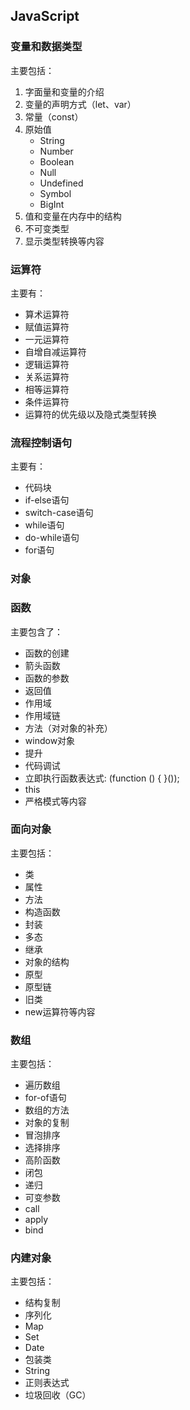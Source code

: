 <!--
 * @Author: chengfun 425247833@qq.com
 * @Date: 2023-08-15 18:29:11
 * @LastEditors: cavon 425247833@qq.com
 * @LastEditTime: 2023-12-13 18:09:56
 * @FilePath: /JavaScript/README.md
-->
## JavaScript

### 变量和数据类型
主要包括：
  1. 字面量和变量的介绍
  2. 变量的声明方式（let、var）
  3. 常量（const）
  4. 原始值
     - String
     - Number
     - Boolean
     - Null
     - Undefined
     - Symbol
     - BigInt
  5. 值和变量在内存中的结构
  6. 不可变类型
  7. 显示类型转换等内容

### 运算符
主要有：
  - 算术运算符
  - 赋值运算符
  - 一元运算符
  - 自增自减运算符
  - 逻辑运算符
  - 关系运算符
  - 相等运算符
  - 条件运算符
  - 运算符的优先级以及隐式类型转换

### 流程控制语句
主要有：
  - 代码块
  - if-else语句
  - switch-case语句
  - while语句
  - do-while语句
  - for语句

### 对象

### 函数
主要包含了：
  - 函数的创建
  - 箭头函数
  - 函数的参数
  - 返回值
  - 作用域
  - 作用域链
  - 方法（对对象的补充）
  - window对象
  - 提升
  - 代码调试
  - 立即执行函数表达式: (function () { }());
  - this
  - 严格模式等内容

### 面向对象
主要包括：
  - 类
  - 属性
  - 方法
  - 构造函数
  - 封装
  - 多态
  - 继承
  - 对象的结构
  - 原型
  - 原型链
  - 旧类
  - new运算符等内容

### 数组
主要包括：
  - 遍历数组
  - for-of语句
  - 数组的方法
  - 对象的复制
  - 冒泡排序
  - 选择排序
  - 高阶函数
  - 闭包
  - 递归
  - 可变参数
  - call
  - apply
  - bind

### 内建对象
主要包括：
  - 结构复制
  - 序列化
  - Map
  - Set
  - Date
  - 包装类
  - String
  - 正则表达式
  - 垃圾回收（GC）
